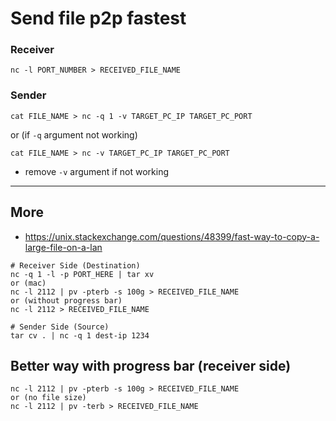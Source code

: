 # Send file p2p fastest
### Receiver
```
nc -l PORT_NUMBER > RECEIVED_FILE_NAME
```

### Sender
```
cat FILE_NAME > nc -q 1 -v TARGET_PC_IP TARGET_PC_PORT
```
or (if `-q` argument not working)
```
cat FILE_NAME > nc -v TARGET_PC_IP TARGET_PC_PORT
```
* remove `-v` argument if not working

---
## More
* https://unix.stackexchange.com/questions/48399/fast-way-to-copy-a-large-file-on-a-lan
```
# Receiver Side (Destination)
nc -q 1 -l -p PORT_HERE | tar xv
or (mac)
nc -l 2112 | pv -pterb -s 100g > RECEIVED_FILE_NAME
or (without progress bar)
nc -l 2112 > RECEIVED_FILE_NAME

# Sender Side (Source)
tar cv . | nc -q 1 dest-ip 1234
```

## Better way with progress bar (receiver side)
```
nc -l 2112 | pv -pterb -s 100g > RECEIVED_FILE_NAME
or (no file size)
nc -l 2112 | pv -terb > RECEIVED_FILE_NAME
```

